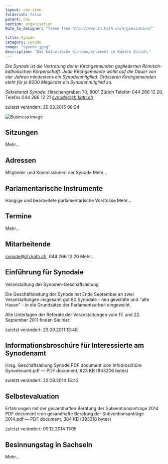 ```yaml
---
layout: cms-item
folderish: false
parent: cms
section: organisation
Note_to_designer: "Taken from http://www.zh.kath.ch/organisation/"

title: Synode
category: synode
image: "synode.jpeg"
description: "Das katholische Kirchenparlament im Kanton Zürich."
---
```


*Die Synode ist die Vertretung der in Kirchgemeinden gegliederten Römisch-katholischen Körperschaft. Jede Kirchgemeinde wählt auf die Dauer von vier Jahren mindestens ein Synodenmitglied. Grösseren Kirchgemeinden steht für je 6000 Mitglieder ein Synodenmitglied zu.*

*Sekretariat Synode:* Hirschengraben 70, 8001 Zürich 
Telefon 044 266 12 20, Telefax 044 266 12 21
*synode@zh.kath.ch*

zuletzt verändert: 20.03.2015 08:24

![Business image](http://lorempixel.com/1000/450/business/)

## Sitzungen
Mehr…

## Adressen
Mitglieder und Kommissionen der Synode
Mehr…

## Parlamentarische Instrumente
Hängige und bearbeitete parlamentarische Vorstösse
Mehr…

## Termine
Mehr…

## Mitarbeitende
synode@zh.kath.ch, 044 266 12 20
Mehr…

## Einführung für Synodale
Veranstaltung der Synoden-Geschäftsleitung


Die Geschäftsleitung der Synode hat Ende September an zwei Veranstaltungen insgesamt gut 80 Synodale - neu gewählte und "alte Hasen" - in die Grundsätze der Parlamentsarbeit eingeweiht.

Alle Unterlagen der Referate der Veranstaltungen vom 17. und 22. September 2011 finden Sie hier.

zuletzt verändert: 23.09.2011 13:48

## Informationsbroschüre für Interessierte am Synodenamt
Hrsg. Geschäftsleitung Synode
PDF document icon Infobroschüre Synodenamt.pdf — PDF document, 823 KB (843206 bytes)

zuletzt verändert: 22.08.2014 15:42

## Selbstevaluation
Erfahrungen mit der gesamthaften Beratung der Subventionsanträge 2014
PDF document icon gesamthafte Beratung der Subventionsanträge 2014.pdf — PDF document, 384 KB (393318 bytes)

zuletzt verändert: 09.12.2014 11:05

## Besinnungstag in Sachseln
Mehr…